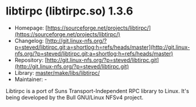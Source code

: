 # libtirpc (libtirpc.so) 1.3.6
 - Homepage: [https://sourceforge.net/projects/libtirpc/](https://sourceforge.net/projects/libtirpc/)
 - Changelog: [http://git.linux-nfs.org/?p=steved/libtirpc.git;a=shortlog;h=refs/heads/master](http://git.linux-nfs.org/?p=steved/libtirpc.git;a=shortlog;h=refs/heads/master)
 - Repository: [http://git.linux-nfs.org/?p=steved/libtirpc.git](http://git.linux-nfs.org/?p=steved/libtirpc.git)
 - Library: [master/make/libs/libtirpc/](https://github.com/Freetz-NG/freetz-ng/tree/master/make/libs/libtirpc/)
 - Maintainer: -

Libtirpc is a port of Suns Transport-Independent RPC library to Linux. It's being developed by the Bull GNU/Linux NFSv4 project.

